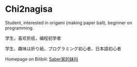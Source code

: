 # Chi2nagisa



Student, interested in origami (making paper ball), beginner on programming.


学生，喜欢折纸，编程初学者


学生、趣味は折り紙、プログラミング初心者、日本語初心者


Homepage on Bilibili: [Saber家的妹抖](https://space.bilibili.com/7528659)
